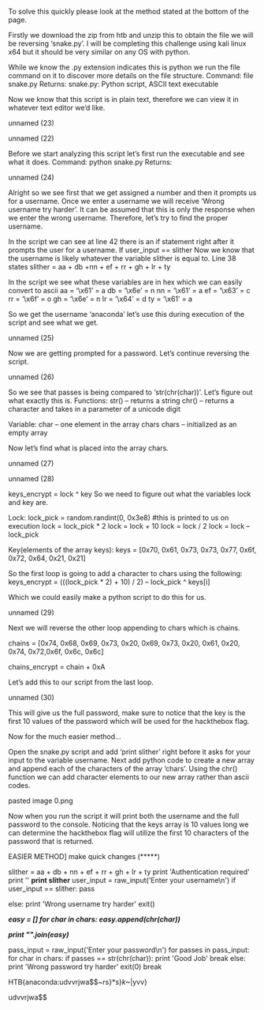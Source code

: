 To solve this quickly please look at the method stated at the bottom of the page.

Firstly we download the zip from htb and unzip this to obtain the file we will be reversing ‘snake.py’. I will be completing this challenge using kali linux x64 but it should be very similar on any OS with python.

While we know the .py extension indicates this is python we run the file command on it to discover more details on the file structure.
Command: file snake.py
Returns: snake.py: Python script, ASCII text executable

Now we know that this script is in plain text, therefore we can view it in whatever text editor we’d like.

unnamed (23)

unnamed (22)

Before we start analyzing this script let’s first run the executable and see what it does.
Command: python snake.py
Returns:

unnamed (24)

Alright so we see first that we get assigned a number and then it prompts us for a username. Once we enter a username we will receive ‘Wrong username try harder’. It can be assumed that this is only the response when we enter the wrong username. Therefore, let’s try to find the proper username.

In the script we can see at line 42 there is an if statement right after it prompts the user for a username.
If user_input == slither
Now we know that the username is likely whatever the variable slither is equal to. Line 38 states
slither = aa + db +nn + ef + rr + gh + lr + ty

In the script we see what these variables are in hex which we can easily convert to ascii
aa = ‘\x61’ = a
db = ‘\x6e’ = n
nn = ‘\x61’ = a
ef = ‘\x63’ = c
rr = ‘\x6f’ = o
gh = ‘\x6e’ = n
lr = ‘\x64’ = d
ty = ‘\x61’ = a

So we get the username ‘anaconda’ let’s use this during execution of the script and see what we get.

unnamed (25)

Now we are getting prompted for a password. Let’s continue reversing the script.

unnamed (26)

So we see that passes is being compared to ‘str(chr(char))’. Let’s figure out what exactly this is.
Functions:
str() – returns a string
chr() – returns a character and takes in a parameter of a unicode digit

Variable:
char – one element in the array chars
chars – initialized as an empty array

Now let’s find what is placed into the array chars.

unnamed (27)

unnamed (28)

keys_encrypt = lock ^ key
So we need to figure out what the variables lock and key are.

Lock:
lock_pick = random.randint(0, 0x3e8) #this is printed to us on execution
lock = lock_pick * 2
lock = lock + 10
lock = lock / 2
lock = lock – lock_pick

Key(elements of the array keys):
keys = [0x70, 0x61, 0x73, 0x73, 0x77, 0x6f, 0x72, 0x64, 0x21, 0x21]

So the first loop is going to add a character to chars using the following:
keys_encrypt = (((lock_pick * 2) + 10) / 2) – lock_pick ^ keys[i]

Which we could easily make a python script to do this for us.

unnamed (29)

Next we will reverse the other loop appending to chars which is chains.

chains = [0x74, 0x68, 0x69, 0x73, 0x20, 0x69, 0x73, 0x20, 0x61, 0x20, 0x74, 0x72,0x6f, 0x6c, 0x6c]

chains_encrypt = chain + 0xA

Let’s add this to our script from the last loop.

unnamed (30)

This will give us the full password, make sure to notice that the key is the first 10 values of the password which will be used for the hackthebox flag.

 

Now for the much easier method…

Open the snake.py script and add ‘print slither’ right before it asks for your input to the variable username. Next add python code to create a new array and append each of the characters of the array ‘chars’. Using the chr() function we can add character elements to our new array rather than ascii codes. 

pasted image 0.png

Now when you run the script it will print both the username and the full password to the console. Noticing that the keys array is 10 values long we can determine the hackthebox flag will utilize the first 10 characters of the password that is returned.








EASIER METHOD]
make quick changes (*****)

slither = aa + db + nn + ef + rr + gh + lr + ty
print 'Authentication required'
print ''
****print slither****
user_input = raw_input('Enter your username\n')
if user_input == slither:
    pass

else:
    print 'Wrong username try harder'
    exit()

***easy = []
for char in chars: 
         easy.append(chr(char))***

***print "".join(easy)***

pass_input = raw_input('Enter your password\n')
for passes in pass_input:
    for char in chars:
        if passes == str(chr(char)):
            print 'Good Job'
            break
        else:
            print 'Wrong password try harder'
            exit(0)
    break

HTB{anaconda:udvvrjwa$$~rs}*s}*k*~|yvv}

udvvrjwa$$

